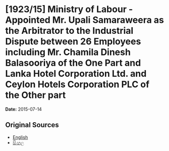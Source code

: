# [1923/15] Ministry of Labour - Appointed Mr. Upali Samaraweera as the Arbitrator to the Industrial Dispute between 26 Employees including Mr. Chamila Dinesh Balasooriya of the One Part and Lanka Hotel Corporation Ltd. and Ceylon Hotels Corporation PLC of the Other part

**Date:** 2015-07-14

## Original Sources

- [English](https://documents.gov.lk/view/extra-gazettes/2015/7/1923-15_E.pdf)
- [සිංහල](https://documents.gov.lk/view/extra-gazettes/2015/7/1923-15_S.pdf)
